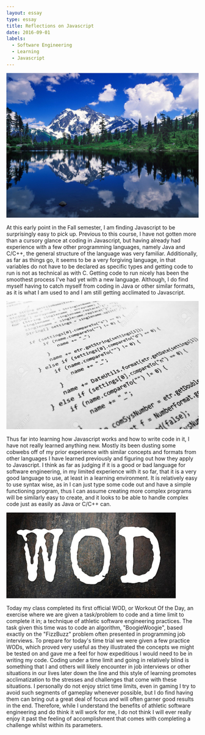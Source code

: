 ```yaml
---
layout: essay
type: essay
title: Reflections on Javascript
date: 2016-09-01
labels:
  - Software Engineering
  - Learning
  - Javascript
---
```

<img class="ui tiny left circular floated image" src="../images/mirror-lake.jpg">

At this early point in the Fall semester, I am finding Javascript to be surprisingly easy to pick up. Previous to this course, I have not gotten more than a cursory glance at coding in Javascript, but having already had experience with a few other programming languages, namely Java and C/C++, the general structure of the language was very familiar. Additionally, as far as things go, it seems to be a very forgiving language, in that variables do not have to be declared as specific types and getting code to run is not as technical as with C. Getting code to run nicely has been the smoothest process I've had yet with a new language. Although, I do find myself having to catch myself from coding in Java or other similar formats, as it is what I am used to and I am still getting acclimated to Javascript. 

<img class="ui tiny left circular floated image" src="../images/java-source-code-Stock-Photo.jpg">

Thus far into learning how Javascript works and how to write code in it, I have not really learned anything new. Mostly its been dusting some cobwebs off of my prior experience with similar concepts and formats from other languages I have learned previously and figuring out how they apply to Javascript. I think as far as judging if it is a good or bad language for software engineering, in my limited experience with it so far, that it is a very good language to use, at least in a learning environment. It is relatively easy to use syntax wise, as in I can just type some code out and have a simple functioning program, thus I can assume creating more complex programs will be similarly easy to create, and it looks to be able to handle complex code just as easily as Java or C/C++ can. 

<img class="ui tiny left circular floated image" src="../images/WOD.jpg">

Today my class completed its first official WOD, or Workout Of the Day, an exercise where we are given a task/problem to code and a time limit to complete it in; a technique of athletic software engineering practices. The task given this time was to code an algorithm, "BoogieWoogie", based exactly on the "FizzBuzz" problem often presented in programming job interviews. To prepare for today's time trial we were given a few practice WODs, which proved very useful as they illustrated the concepts we might be tested on and gave me a feel for how expeditious I would need to be in writing my code. Coding under a time limit and going in relatively blind is something that I and others will likely encounter in job interviews or other situations in our lives later down the line and this style of learning promotes acclimatization to the stresses and challenges that come with these situations. I personally do not enjoy strict time limits, even in gaming I try to avoid such segments of gameplay whenever possible, but I do find having them can bring out a great deal of focus and will often garner good results in the end. Therefore, while I understand the benefits of athletic software engineering and do think it will work for me, I do not think I will ever really enjoy it past the feeling of accomplishment that comes with completing a challenge whilst within its parameters. 
